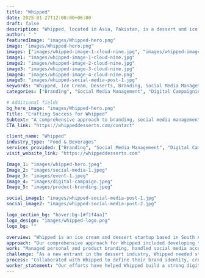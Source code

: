 ```yaml
---
title: "Whipped"
date: 2025-01-27T12:00:00+06:00
draft: false
description: "Whipped, located in Asia, Pakistan, is a dessert and ice cream startup excelling in branding, social media management, and digital campaigns."
author: " "
featuredImage: "images/Whipped-hero.png"
image: "images/Whipped-hero.png"
images: ["images/whipped-image-1-cloud-nine.jpg", "images/whipped-image-2-cloud-nine.jpg", "images/whipped-image-3-cloud-nine.jpg", "images/whipped-image-4-cloud-nine.png"]
image1: "images/whipped-image-1-cloud-nine.jpg"
image2: "images/whipped-image-2-cloud-nine.jpg"
image3: "images/whipped-image-3-cloud-nine.jpg"
image4: "images/whipped-image-4-cloud-nine.png"
image5: "images/whipped-social-media-post-1.jpg"
keywords: "Whipped, Ice Cream, Desserts, Branding, Social Media Management, Digital Campaigns, Event Management, PR Partners"
categories: ["Branding", "Social Media Management", "Digital Campaigning", "Event Management"]

# Additional fields
bg_hero_image: "images/Whipped-hero.png"
Title: "Crafting Success for Whipped"
Subtext: "A comprehensive approach to branding, social media management, and event campaigns for a thriving dessert startup."
CTA_link: "https://whippeddesserts.com/contact"

client_name: "Whipped"
industry_type: "Food & Beverages"
services_provided: ["Branding", "Social Media Management", "Digital Campaigning", "Event Management"]
visit_website_link: "https://whippeddesserts.com"

Image_1: "images/whipped-hero.jpeg"
Image_2: "images/social-media-1.jpeg"
Image_3: "images/event-1.jpeg"
Image_4: "images/digital-campaign.jpeg"
Image_5: "images/product-branding.jpeg"

social_image1: "images/whipped-social-media-post-1.jpg"
social_image2: "images/whipped-social-media-post-2.jpg"

logo_section_bg: "hover:bg-[#f1f4aa]"
logo_design: "images/whipped-logo.png"
logo_bg: ""

overview: "Whipped is an ice cream and dessert startup based in South Asia, known for its innovative flavors and premium-quality desserts. As a startup they were looking for comprehensive branding and digital marketing support."
approach: "Our comprehensive approach for Whipped included developing their brand identity with panaflexes, brochures, and letterheads, managing their Facebook and Instagram accounts with engaging animated posts and professional photography/videography, launching various digital campaigns to boost brand awareness, lead generation, website traffic, and video views, and organizing brand awareness events with meticulous event planning, décor, and coverage."
work: "Managed personal and product branding, handled social media accounts with custom graphics and animations, executed lead-generating campaigns, and organized brand awareness events."
challenge: "As a new entrant in the dessert industry, Whipped needed strong branding, social media management, and effective digital campaigns to build brand awareness and drive customer engagement."
process: "Collaborated with Whipped to define their brand identity, create effective digital campaigns, deliver high-quality social media content, and plan impactful events."
worker_statement: "Our efforts have helped Whipped build a strong digital presence, attract customers, and host memorable brand events."
---
```

